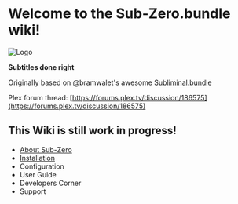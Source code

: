 # Welcome to the Sub-Zero.bundle wiki!
![Logo](https://github.com/pannal/Sub-Zero.bundle/blob/master/Wiki/Images/subzero.gif)

**Subtitles done right**

Originally based on @bramwalet's awesome [Subliminal.bundle](https://github.com/bramwalet/Subliminal.bundle)

Plex forum thread: [https://forums.plex.tv/discussion/186575](https://forums.plex.tv/discussion/186575)

## This Wiki is still work in progress!

* [About Sub-Zero](https://github.com/pannal/Sub-Zero.bundle/wiki/What-is-Sub-Zero)
* [Installation](https://github.com/pannal/Sub-Zero.bundle/wiki/Installation)
* Configuration
* User Guide
* Developers Corner
* Support

